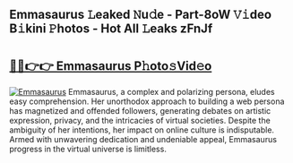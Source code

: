 ## Emmasaurus 𝙻eaked 𝙽u𝚍e - Part-8oW 𝚅𝚒deo B𝚒kini 𝙿hotos - Hot All 𝙻eaks zFnJf

# <h2><a href="http://ld3c6q.urlbe.top/?page=Emmasaurus">🔗🔗👉👉 Emmasaurus P𝚑oto𝚜Vid𝚎o</a></h2>

[![Emmasaurus](https://i.imgur.com/eBuTRDB.gif)](http://ld3c6q.urlbe.top/?page=Emmasaurus)
Emmasaurus, a complex and polarizing persona, eludes easy comprehension. Her unorthodox approach to building a web persona has magnetized and offended followers, generating debates on artistic expression, privacy, and the intricacies of virtual societies. Despite the ambiguity of her intentions, her impact on online culture is indisputable. Armed with unwavering dedication and undeniable appeal, Emmasaurus progress in the virtual universe is limitless.
